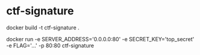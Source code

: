 # ctf-signature

docker build -t ctf-signature .  

docker run -e SERVER_ADDRESS='0.0.0.0:80' -e SECRET_KEY='top_secret' -e FLAG='...' -p 80:80 ctf-signature
